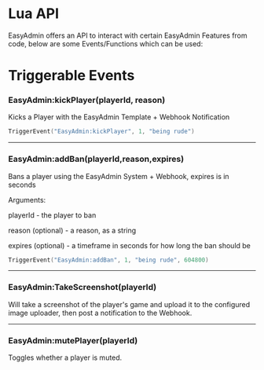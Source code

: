 # Lua API

EasyAdmin offers an API to interact with certain EasyAdmin Features from code, below are some Events/Functions which can be used:


# Triggerable Events
### EasyAdmin:kickPlayer(playerId, reason)

Kicks a Player with the EasyAdmin Template + Webhook Notification

```lua
TriggerEvent("EasyAdmin:kickPlayer", 1, "being rude")
```
***
### EasyAdmin:addBan(playerId,reason,expires)

Bans a player using the EasyAdmin System + Webhook, expires is in seconds

Arguments:

playerId - the player to ban

reason (optional) - a reason, as a string

expires (optional) - a timeframe in seconds for how long the ban should be




```lua
TriggerEvent("EasyAdmin:addBan", 1, "being rude", 604800)
```
***
### EasyAdmin:TakeScreenshot(playerId)

Will take a screenshot of the player's game and upload it to the configured image uploader, then post a notification to the Webhook.

***
### EasyAdmin:mutePlayer(playerId)

Toggles whether a player is muted.


